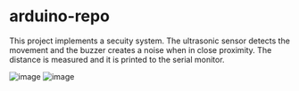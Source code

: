# arduino-repo
 

This project implements a secuity system. The ultrasonic sensor detects the movement and the buzzer creates a noise when in close proximity. 
The distance is measured and it is printed to the serial monitor. 

![image](https://user-images.githubusercontent.com/101999591/211338842-e63aeb26-1cc0-4b36-9cc3-9cbe022de9d9.png)
![image](https://user-images.githubusercontent.com/101999591/211338918-5a31cdba-211d-4636-a8b0-b9f832cd3775.png)
